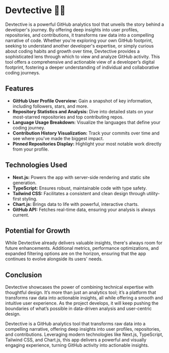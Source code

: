 # Devtective 🕵️‍♂️

Devtective is a powerful GitHub analytics tool that unveils the story behind a developer's journey. By offering deep insights into user profiles, repositories, and contributions, it transforms raw data into a compelling narrative of code. Whether you're exploring your own GitHub footprint, seeking to understand another developer's expertise, or simply curious about coding habits and growth over time, Devtective provides a sophisticated lens through which to view and analyze GitHub activity. This tool offers a comprehensive and actionable view of a developer’s digital footprint, fostering a deeper understanding of individual and collaborative coding journeys.

## Features

- **GitHub User Profile Overview:** Gain a snapshot of key information, including followers, stars, and more.
- **Repository Statistics and Analysis:** Dive into detailed stats on your most-starred repositories and top contributing repos.
- **Language Usage Breakdown:** Visualize the languages that define your coding journey.
- **Contribution History Visualization:** Track your commits over time and see where you've made the biggest impact.
- **Pinned Repositories Display:** Highlight your most notable work directly from your profile.

## Technologies Used

- **Next.js:** Powers the app with server-side rendering and static site generation.
- **TypeScript:** Ensures robust, maintainable code with type safety.
- **Tailwind CSS:** Facilitates a consistent and clean design through utility-first styling.
- **Chart.js:** Brings data to life with powerful, interactive charts.
- **GitHub API:** Fetches real-time data, ensuring your analysis is always current.

## Potential for Growth

While Devtective already delivers valuable insights, there's always room for future enhancements. Additional metrics, performance optimizations, and expanded filtering options are on the horizon, ensuring that the app continues to evolve alongside its users' needs.

## Conclusion

Devtective showcases the power of combining technical expertise with thoughtful design. It’s more than just an analytics tool; it’s a platform that transforms raw data into actionable insights, all while offering a smooth and intuitive user experience. As the project develops, it will keep pushing the boundaries of what’s possible in data-driven analysis and user-centric design.

Devtective is a GitHub analytics tool that transforms raw data into a compelling narrative, offering deep insights into user profiles, repositories, and contributions. Leveraging modern technologies like Next.js, TypeScript, Tailwind CSS, and Chart.js, this app delivers a powerful and visually engaging experience, turning GitHub activity into actionable insights.

